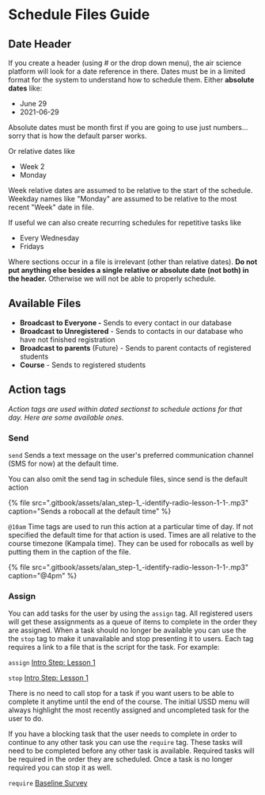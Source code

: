 # Schedule Files Guide

## Date Header

If you create a header \(using \# or the drop down menu\), the air science platform will look for a date reference in there. Dates must be in a limited format for the system to understand how to schedule them. Either **absolute dates** like:

* June 29
* 2021-06-29

Absolute dates must be month first if you are going to use just numbers... sorry that is how the default parser works.

Or relative dates like

* Week 2
* Monday

Week relative dates are assumed to be relative to the start of the schedule. Weekday names like "Monday" are assumed to be relative to the most recent "Week" date in file.

If useful we can also create recurring schedules for repetitive tasks like

* Every Wednesday
* Fridays

Where sections occur in a file is irrelevant \(other than relative dates\). **Do not put anything else besides a single relative or absolute date \(not both\) in the header.** Otherwise we will not be able to properly schedule.

## Available Files

* **Broadcast to Everyone -** Sends to every contact in our database
* **Broadcast to Unregistered** - Sends to contacts in our database who have not finished registration
* **Broadcast to parents** \(Future\) - Sends to parent contacts of registered students
* **Course** - Sends to registered students

## Action tags

_Action tags are used within dated sectionst to schedule actions for that day. Here are some available ones._

### Send

`send` Sends a text message on the user's preferred communication channel \(SMS for now\) at the default time.

You can also omit the send tag in schedule files, since send is the default action

{% file src=".gitbook/assets/alan\_step-1\_-identify-radio-lesson-1-1-.mp3" caption="Sends a robocall at the default time" %}

`@10am` Time tags are used to run this action at a particular time of day. If not specified the default time for that action is used. Times are all relative to the course timezone \(Kampala time\). They can be used for robocalls as well by putting them in the caption of the file.

{% file src=".gitbook/assets/alan\_step-1\_-identify-radio-lesson-1-1-.mp3" caption="@4pm" %}

### Assign

You can add tasks for the user by using the `assign` tag. All registered users will get these assignments as a queue of items to complete in the order they are assigned. When a task should no longer be available you can use the the `stop` tag to make it unavailable and stop presenting it to users. Each tag requires a link to a file that is the script for the task. For example:

`assign` [Intro Step: Lesson 1](sample-course/intro-step/intro-step-lesson-1.md)

`stop` [Intro Step: Lesson 1](sample-course/intro-step/intro-step-lesson-1.md)

There is no need to call stop for a task if you want users to be able to complete it anytime until the end of the course. The initial USSD menu will always highlight the most recently assigned and uncompleted task for the user to do.

If you have a blocking task that the user needs to complete in order to continue to any other task you can use the `require` tag. These tasks will need to be completed before any other task is available. Required tasks will be required in the order they are scheduled. Once a task is no longer required you can stop it as well.

`require` [Baseline Survey](sample-course/baseline-survey.md)

